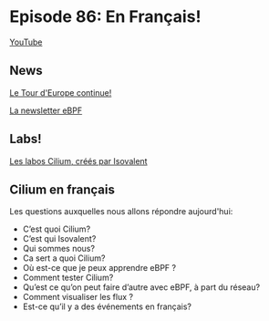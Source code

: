 # Episode 86: En Français!

[YouTube](https://youtu.be/WtGYlsAMq4A)

## News

[Le Tour d'Europe continue!](https://isovalent.com/events/)

[La newsletter eBPF](https://cilium.io/newsletter/)

## Labs!
[Les labos Cilium, créés par Isovalent](https://isovalent.com/resource-library/labs/)

## Cilium en français

Les questions auxquelles nous allons répondre aujourd'hui:

* C’est quoi Cilium?
* C’est qui Isovalent?
* Qui sommes nous?
* Ca sert a quoi Cilium?
* Où est-ce que je peux apprendre eBPF ?
* Comment tester Cilium?
* Qu’est ce qu’on peut faire d’autre avec eBPF, à part du réseau?
* Comment visualiser les flux ?
* Est-ce qu’il y a des événements en français?

